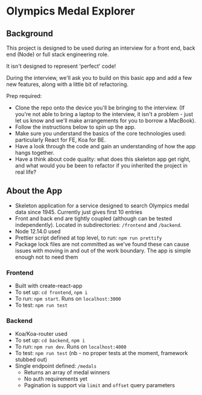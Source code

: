 #  Olympics Medal Explorer

## Background

This project is designed to be used during an interview for a front end, back end (Node) or full stack engineering role. 

It isn't designed to represent 'perfect' code!

During the interview, we'll ask you to build on this basic app and add a few new features, along with a little bit of refactoring.

Prep required: 
- Clone the repo onto the device you'll be bringing to the interview. (If you're not able to bring a laptop to the interview, it isn't a problem - just let us know and we'll make arrangements for you to borrow a MacBook).
- Follow the instructions below to spin up the app.
- Make sure you understand the basics of the core technologies used: particularly React for FE, Koa for BE. 
- Have a look through the code and gain an understanding of how the app hangs together. 
- Have a think about code quality: what does this skeleton app get right, and what would you be been to refactor if you inherited the project in real life? 

## About the App

- Skeleton application for a service designed to search Olympics medal data since 1945. Currently just gives first 10 entries
- Front and back end are tightly coupled (although can be tested independently). Located in subdirectories: `/frontend` and `/backend`.
- Node 12.14.0 used
- Prettier script defined at top level, to run: `npm run prettify`
- Package lock files are not committed as we've found these can cause issues with moving in and out of the work boundary. The app is simple enough not to need them

### Frontend

- Built with create-react-app
- To set up: `cd frontend`, `npm i`
- To run: `npm start`. Runs on `localhost:3000`
- To test: `npm run test`

### Backend

- Koa/Koa-router used
- To set up: `cd backend`, `npm i`
- To run: `npm run dev`. Runs on `localhost:4000`
- To test: `npm run test` (nb - no proper tests at the moment, framework stubbed out)
- Single endpoint defined: `/medals`
  - Returns an array of medal winners
  - No auth requirements yet
  - Pagination is support via `limit` and `offset` query parameters